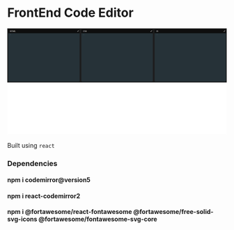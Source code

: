 # FrontEnd Code Editor

<p align="center"><img src="./src/assets/ss1.png" /></p>

Built using `react`

### Dependencies

#### npm i codemirror@version5

#### npm i react-codemirror2

#### npm i @fortawesome/react-fontawesome @fortawesome/free-solid-svg-icons @fortawesome/fontawesome-svg-core
